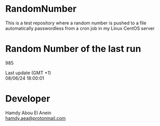 # RandomNumber    
This is a test repository where a random number is pushed to a file automatically passwordless from a cron job in my Linux CentOS server    
# Random Number of the last run   
985
      
Last update (GMT +1)    
08/06/24 18:00:01
# Developer    
Hamdy Abou El Anein   
hamdy.aea@protonmail.com
